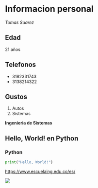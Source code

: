 # Informacion personal

_Tomas Suarez_  


## **Edad** 

21 años
## Telefonos


* 3182331743
* 3138214322

## Gustos


1. Autos
2. Sistemas


**Ingenieria de Sistemas**

## Hello, World! en Python

### Python
```python
print("Hello, World!")
```





https://www.escuelaing.edu.co/es/

![](https://github.githubassets.com/images/modules/logos_page/GitHub-Mark.png)


